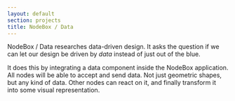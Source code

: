 ```yaml
---
layout: default
section: projects
title: NodeBox / Data
---
```

NodeBox / Data researches data-driven design. It asks the question if we can let our design be driven by *data* instead of just out of the blue.

It does this by integrating a data component inside the NodeBox application. All nodes will be able to accept and send data. Not just geometric shapes, but any kind of data. Other nodes can react on it, and finally transform it into some visual representation.
